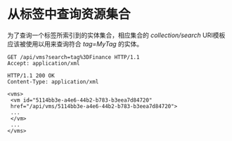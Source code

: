 # 从标签中查询资源集合

为了查询一个标签所索引到的实体集合，相应集合的 *collection/search*
URI模板应该被使用以用来查询符合 *tag=MyTag* 的实体。

              
    GET /api/vms?search=tag%3DFinance HTTP/1.1
    Accept: application/xml

    HTTP/1.1 200 OK
    Content-Type: application/xml

    <vms>
     <vm id="5114bb3e-a4e6-44b2-b783-b3eea7d84720"
     href="/api/vms/5114bb3e-a4e6-44b2-b783-b3eea7d84720">
     ...
     </vm>
     ...
    </vms>
         
            

